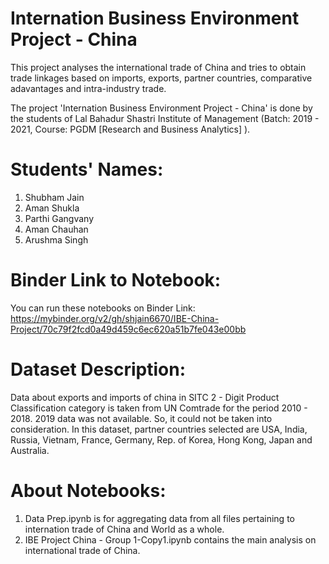 # Internation Business Environment Project - China

This project analyses the international trade of China and tries to obtain trade linkages based on imports, exports, partner countries, comparative adavantages and intra-industry trade.

The project 'Internation Business Environment Project - China' is done by the students of Lal Bahadur Shastri Institute of Management (Batch: 2019 - 2021, Course: PGDM [Research and Business Analytics] ).

# Students' Names:
1. Shubham Jain
2. Aman Shukla
3. Parthi Gangvany
4. Aman Chauhan
5. Arushma Singh

# Binder Link to Notebook:
You can run these notebooks on Binder Link: https://mybinder.org/v2/gh/shjain6670/IBE-China-Project/70c79f2fcd0a49d459c6ec620a51b7fe043e00bb

# Dataset Description:
Data about exports and imports of china in SITC 2 - Digit Product Classification category is taken from UN Comtrade for the period 2010 - 2018. 2019 data was not available. So, it could not be taken into consideration. In this dataset, partner countries selected are USA, India, Russia, Vietnam, France, Germany, Rep. of Korea, Hong Kong, Japan and Australia.

# About Notebooks:
1. Data Prep.ipynb is for aggregating data from all files pertaining to internation trade of China and World as a whole.
2. IBE Project China - Group 1-Copy1.ipynb contains the main analysis on international trade of China.
